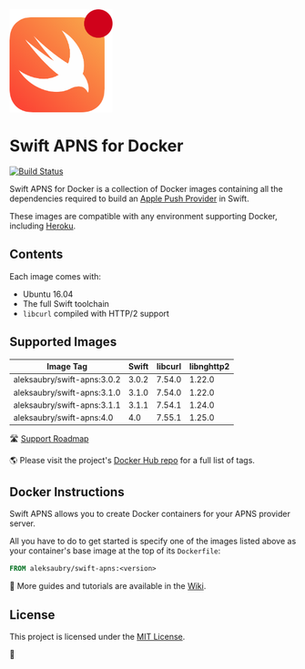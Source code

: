 <img src="https://raw.githubusercontent.com/alexaubry/docker-swift-apns/master/.github/apns-logo.png" width="181" height="181"/>

# Swift APNS for Docker

[![Build Status](https://travis-ci.org/alexaubry/docker-swift-apns.svg?branch=master)](https://travis-ci.org/alexaubry/docker-swift-apns)

Swift APNS for Docker is a collection of Docker images containing all the dependencies required to build an [Apple Push Provider](https://developer.apple.com/library/content/documentation/NetworkingInternet/Conceptual/RemoteNotificationsPG/APNSOverview.html) in Swift.

These images are compatible with any environment supporting Docker, including [Heroku](https://devcenter.heroku.com/articles/container-registry-and-runtime).

## Contents

Each image comes with:

- Ubuntu 16.04
- The full Swift toolchain
- `libcurl` compiled with HTTP/2 support

## Supported Images

| Image Tag                        | Swift      | libcurl | libnghttp2 |
|----------------------------------|------------|---------|------------|
| aleksaubry/swift-apns:3.0.2      | 3.0.2      | 7.54.0  | 1.22.0     |
| aleksaubry/swift-apns:3.1.0      | 3.1.0      | 7.54.0  | 1.22.0     |
| aleksaubry/swift-apns:3.1.1      | 3.1.1      | 7.54.1  | 1.24.0     |
| aleksaubry/swift-apns:4.0        | 4.0        | 7.55.1  | 1.25.0     |

&#x1F6E3;  [Support Roadmap](ROADMAP.md)

&#x1F30E;  Please visit the project's [Docker Hub repo](https://hub.docker.com/r/aleksaubry/swift-apns/) for a full list of tags.

## Docker Instructions

Swift APNS allows you to create Docker containers for your APNS provider server.

All you have to do to get started is specify one of the images listed above as your container's base image at the top of its `Dockerfile`:

```dockerfile
FROM aleksaubry/swift-apns:<version>
```

&#x1F4D6;  More guides and tutorials are available in the [Wiki](https://github.com/alexaubry/docker-swift-apns/wiki).

## License

This project is licensed under the [MIT License](LICENSE.md).

&#x1F433;